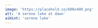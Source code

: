 ```yaml
---
image: 'https://placehold.co/600x400.png'
alt: 'A serene lake at dawn'
aiHint: 'serene lake'
---
```

